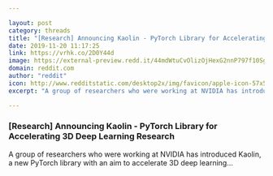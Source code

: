 ```yaml
---

layout: post
category: threads
title: "[Research] Announcing Kaolin - PyTorch Library for Accelerating 3D Deep Learning Research"
date: 2019-11-20 11:17:25
link: https://vrhk.co/2D0Y44d
image: https://external-preview.redd.it/44mdWtuCvOlizOjHexG2nnP797f10Sg2AfkI19rzfYY.jpg?width=612&height=208&auto=webp&s=c66e401443603b76f38f5bd39498a30c7978d842
domain: reddit.com
author: "reddit"
icon: http://www.redditstatic.com/desktop2x/img/favicon/apple-icon-57x57.png
excerpt: "A group of researchers who were working at NVIDIA has introduced Kaolin, a new PyTorch library with an aim to accelerate 3D deep learning..."

---
```


### [Research] Announcing Kaolin - PyTorch Library for Accelerating 3D Deep Learning Research

A group of researchers who were working at NVIDIA has introduced Kaolin, a new PyTorch library with an aim to accelerate 3D deep learning...